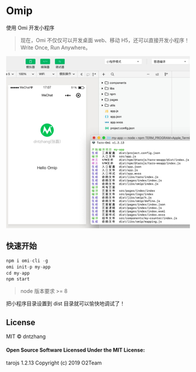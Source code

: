 # Omip

使用 Omi 开发小程序

> 现在，Omi 不仅仅可以开发桌面 web、移动 H5，还可以直接开发小程序！Write Once, Run Anywhere。

![](../../assets/omip.png)

## 快速开始

```js
npm i omi-cli -g
omi init-p my-app
cd my-app
npm start
```
> node 版本要求 >= 8

把小程序目录设置到 dist 目录就可以愉快地调试了！

## License

MIT © dntzhang

#### Open Source Software Licensed Under the MIT License:

tarojs 1.2.13
Copyright (c) 2019 O2Team
